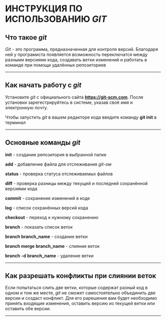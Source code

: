 # ИНСТРУКЦИЯ ПО ИСПОЛЬЗОВАНИЮ *GIT*

## Что такое *git*

*Git* - это программа, предназначенная для контроля версий. Благодаря ней у програмиста появляется возможность переключатся между разными версиями кода, создавать ветки изменений и работать в команде при помощи удалённых репозиториев

***

## Как начать работу с *git*
Установите *git* с официального сайта **https://git-scm.com**. После установки зарегестрируйтесь в системе, указав своё имя и электронную почту.

Чтобы запустить *git* в вашем редакторе кода введите команду **git init** в терминал

***

## Основные команды *git*

**init** - создание репозитория в выбранной папке

**add** - добавление файла для отслеживания *git-ом*

**status** - проверка статуса отслеживаемых файлов

**diff** - проверка разницы между текущей и последней сохранённой версиями кода

**commit** - сохранение изменений в коде

**log** - список сохранённых версий кода

**checkout** - переход к нужному сохранению

**branch** - показать список веток

**branch** __branch_name__ - создание ветки

**branch merge** __branch_name__ - слияние веток

__branch__ **-d** __branch_name__ - удаление ветки
***

## Как разрешать конфликты при слиянии веток

Если попытаться слить две ветки, которые содержат разный код в одном и том же месте, *git* не сможет самостоятельно объединить две версии и создаст конфликт. Для его рарешения вам будет необходимо принять входящие изменения, оставить версию из текущей ветки или оставить обе версии.
***